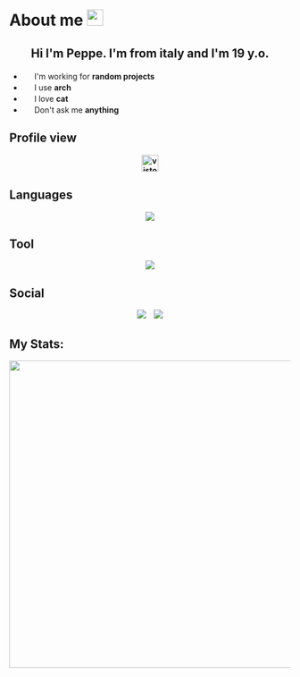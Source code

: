 

# About me <img src="https://github.githubassets.com/images/icons/emoji/unicode/1f3af.png" width="29px">

<h2 align="center">
  Hi I'm Peppe. I'm from italy and I'm 19 y.o.
</h2>
<p>
  <ul>
    <li>
      <img src="https://github.githubassets.com/images/icons/emoji/unicode/1f477-2642.png" style="width: 17px">
      I'm working for <b>random projects</b>
    </li>
    <li>
      <img src="https://github.githubassets.com/images/icons/emoji/unicode/1f5a5.png" style="width: 17px">
      I use <b>arch</b>
    </li>
    <li>
      <img src="https://github.githubassets.com/images/icons/emoji/unicode/1f408.png" style="width: 17px">
      I love <b>cat</b>
    </li>
    <li>
      <img src="https://github.githubassets.com/images/icons/emoji/unicode/1f4a4.png" style="width: 17px">
      Don't ask me <b>anything<b>
    </li>
  </ul>
</p>

Profile view
---
<p align="center">
  <img src="https://profile-counter.glitch.me/Peppe289/count.svg" alt="vistor count" height="30"/>
</p>

Languages
---
<p align="center">
  <a>
    <img src="https://skillicons.dev/icons?i=js,html,css,c,cpp,bash,python,kotlin">
  </a>
</p>

Tool
---
<p align="center">
  <img src="https://skillicons.dev/icons?i=git,vscode,linux">
</p>

Social
---
<p align="center">
  <a href="https://www.linkedin.com/in/giuseppe-speranza-88b5ba22a/"
    style="margin: 5px; text-decoration: none;">
    <img src="https://skillicons.dev/icons?i=linkedin">
  </a>
  <a href="https://www.instagram.com/gsperanza204/"
    style="margin: 5px; text-decoration: none;">
    <img src="https://skillicons.dev/icons?i=instagram">
  </a>
</p>

My Stats:
---
<p align="center">
  <!--
  <a>
    <img src="https://github-profile-trophy.vercel.app/?username=Peppe289&theme=onedark">
  </a> -->
  <img width="550" src="https://github-readme-stats.vercel.app/api?username=peppe289&&show_icons=true&icon_color=a3a3a3&text_color=ffffff&bg_color=000000">
</p>
